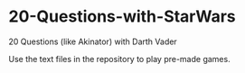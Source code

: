 # 20-Questions-with-StarWars
20 Questions (like Akinator) with Darth Vader

Use the text files in the repository to play pre-made games.
